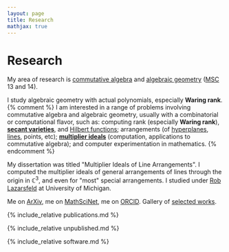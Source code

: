 ```yaml
---
layout: page
title: Research
mathjax: true
---
```


# Research

My area of research is
[commutative algebra](https://en.wikipedia.org/wiki/Commutative_algebra)
and [algebraic geometry](https://en.wikipedia.org/wiki/Algebraic_geometry)
([MSC](https://mathscinet.ams.org/mathscinet/msc/msc2020.html) 13 and 14).

I study algebraic geometry with actual polynomials,
especially **Waring rank**.
{% comment %}
I am interested in a range of problems involving commutative algebra and
algebraic geometry, usually with a combinatorial or computational flavor,
such as:
computing rank (especially **Waring rank**), [**secant varieties**](https://en.wikipedia.org/wiki/Secant_variety),
and [Hilbert functions](https://en.wikipedia.org/wiki/Hilbert_series_and_Hilbert_polynomial);
arrangements (of [hyperplanes](https://en.wikipedia.org/wiki/Arrangement_of_hyperplanes),
[lines](https://en.wikipedia.org/wiki/Arrangement_of_lines), points, etc);
[**multiplier ideals**](https://en.wikipedia.org/wiki/Multiplier_ideal) (computation, applications to commutative algebra);
and computer experimentation in mathematics.
{% endcomment %}

My dissertation was titled "Multiplier Ideals of Line Arrangements".
I computed the multiplier ideals of general arrangements of lines through the origin in $\mathbb{C}^3$,
and even for "most" special arrangements.
I studied under [Rob Lazarsfeld](http://www.math.stonybrook.edu/~roblaz/) at University of Michigan.

Me on [ArXiv](https://arxiv.org/a/teitler_z_1.html),
me on [MathSciNet](https://mathscinet.ams.org/mathscinet/MRAuthorID/788722),
me on [ORCID](https://orcid.org/0000-0003-2579-9173).
Gallery of [selected works](https://works.bepress.com/zach_teitler/).

{% include_relative publications.md %}

{% include_relative unpublished.md %}

{% include_relative software.md %}
